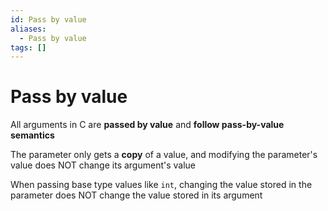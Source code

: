 ```yaml
---
id: Pass by value
aliases:
  - Pass by value
tags: []
---
```


# Pass by value

All arguments in C are **passed by value** and **follow pass-by-value semantics**

The parameter only gets a **copy** of a value, and modifying the parameter's value does NOT change its argument's value

When passing base type values like `int`, changing the value stored in the parameter does NOT change the value stored in its argument

